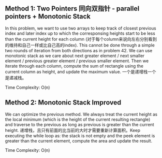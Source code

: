 ## Method 1: Two Pointers 同向双指针 - parallel pointers + Monotonic Stack

In this problem, we want to use two arrays to keep track of closest previous index and later index up to which the corresponsing heights start to be less than the current height for each column (对于每个column来说向左右分别看到的维持和自己一样或比自己高的index). This cannot be done through a simple two rounds of iteration from both directions as in problem 42. We can use monotonic stack as we care about next greater element / next smaller element / previous greater element / previous smaller element. Then we iterate through each column, compute the sum of rectangle using the current column as height, and update the maximum value. 一个是递增栈一个是递减栈。

Time Complexity: O(n)

## Method 2: Monotonic Stack Improved

We can optimize the previous method. We always treat the current height as the local minimum (which is the height of the current resulting rectangle) and traverse to the previous as long as previous is greater than the current height. 递增栈，且只有前面的比当前的大时才需要重新计算面积。Keep executing the while loop as: the stack is not empty and the peek element is greater than the current element, compute the area and update the result.

Time Complexity: O(n)
